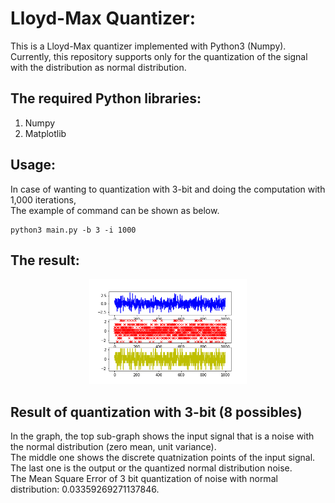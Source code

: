 # Lloyd-Max Quantizer:<br />
This is a Lloyd-Max quantizer implemented with Python3 (Numpy). <br />
Currently, this repository supports only for the quantization of the signal <br /> 
with the distribution as normal distribution. <br />

## The required Python libraries:<br /> 
1. Numpy <br />
2. Matplotlib <br />

## Usage: <br /> 
In case of wanting to quantization with 3-bit and doing the computation with 1,000 iterations, <br />
The example of command can be shown as below. <br />
~~~shell
python3 main.py -b 3 -i 1000
~~~
## The result: <br />
<p align="center">
  <img width="50%" height="50%" src="https://github.com/FuengfusinNinnart/lloyd-max-quantizer/blob/master/outputs/results.png">
  
## Result of quantization with 3-bit (8 possibles) <br /> 
In the graph, the top sub-graph shows the input signal that is a noise with the normal distribution (zero mean, unit variance). <br />
The middle one shows the discrete quatnization points of the input signal. <br />
The last one is the output or the quantized normal distribution noise. <br />
The Mean Square Error of 3 bit quantization of noise with normal distribution: 0.03359269271137846.
